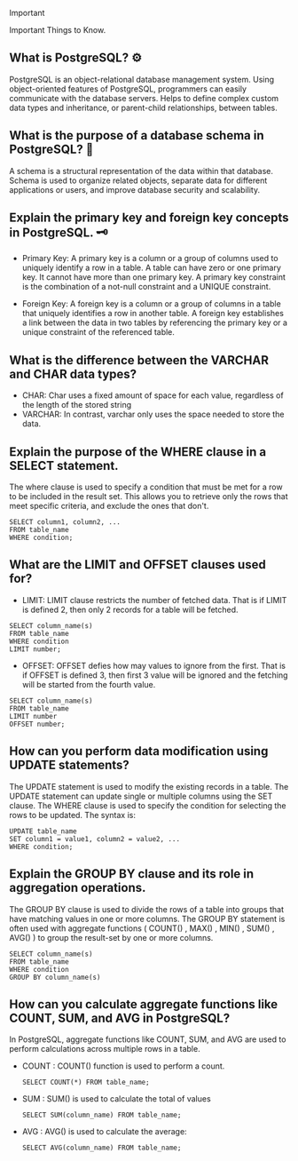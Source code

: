 > [!IMPORTANT]
> Important Things to Know.




## What is PostgreSQL? :gear:
PostgreSQL is an object-relational database management system. Using object-oriented features of PostgreSQL, programmers can easily communicate with the database servers. Helps to define complex custom data types and inheritance, or parent-child relationships, between tables.



## What is the purpose of a database schema in PostgreSQL? :wrench:
A schema is a structural representation of the data within that database. Schema is used to organize related objects, separate data for different applications or users, and improve database security and scalability.



## Explain the primary key and foreign key concepts in PostgreSQL. :old_key:
- Primary Key: A primary key is a column or a group of columns used to uniquely identify a row in a table. A table can have zero or one primary key. It cannot have more than one primary key. A primary key constraint is the combination of a not-null constraint and a UNIQUE constraint.

- Foreign Key: A foreign key is a column or a group of columns in a table that uniquely identifies a row in another table. A foreign key establishes a link between the data in two tables by referencing the primary key or a unique constraint of the referenced table.



## What is the difference between the VARCHAR and CHAR data types?
- CHAR: Char uses a fixed amount of space for each value, regardless of the length of the stored string
- VARCHAR: In contrast, varchar only uses the space needed to store the data.


## Explain the purpose of the WHERE clause in a SELECT statement.
The where clause is used to specify a condition that must be met for a row to be included in the result set. This allows you to retrieve only the rows that meet specific criteria, and exclude the ones that don't.
```
SELECT column1, column2, ...
FROM table_name
WHERE condition;
```


## What are the LIMIT and OFFSET clauses used for?
- LIMIT: LIMIT clause restricts the number of fetched data. That is if LIMIT is defined 2, then only 2 records for a table will be fetched.
```
SELECT column_name(s)
FROM table_name
WHERE condition
LIMIT number;
```
- OFFSET: OFFSET defies how may values to ignore from the first. That is if OFFSET is defined 3, then first 3 value will be ignored and the fetching will be started from the fourth value.
```
SELECT column_name(s)
FROM table_name
LIMIT number
OFFSET number;
```
  


## How can you perform data modification using UPDATE statements?
The UPDATE statement is used to modify the existing records in a table. The UPDATE statement can update single or multiple columns using the SET clause. The WHERE clause is used to specify the condition for selecting the rows to be updated. The syntax is:
```
UPDATE table_name
SET column1 = value1, column2 = value2, ...
WHERE condition;
```

## Explain the GROUP BY clause and its role in aggregation operations.
The GROUP BY clause is used to divide the rows of a table into groups that have matching values in one or more columns. The GROUP BY statement is often used with aggregate functions ( COUNT() , MAX() , MIN() , SUM() , AVG() ) to group the result-set by one or more columns. 
```
SELECT column_name(s)
FROM table_name
WHERE condition
GROUP BY column_name(s)
```

## How can you calculate aggregate functions like COUNT, SUM, and AVG in PostgreSQL?
In PostgreSQL,  aggregate functions like COUNT, SUM, and AVG are used to perform calculations across multiple rows in a table.
- COUNT : COUNT() function is used to perform a count.
  ```
  SELECT COUNT(*) FROM table_name;
  ```
- SUM : SUM() is used to calculate the total of values
  ```
  SELECT SUM(column_name) FROM table_name;
  ```
- AVG : AVG() is used to calculate the average:
  ```
  SELECT AVG(column_name) FROM table_name;
  ```






